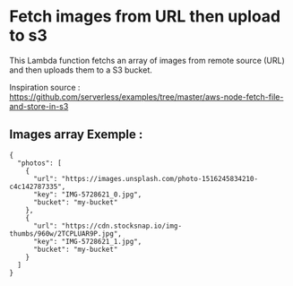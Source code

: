 # Fetch images from URL then upload to s3

This Lambda function fetchs an array of images from remote source (URL) and then uploads them to a S3 bucket.

Inspiration source : https://github.com/serverless/examples/tree/master/aws-node-fetch-file-and-store-in-s3

## Images array Exemple :
```<json
{
  "photos": [
    {
      "url": "https://images.unsplash.com/photo-1516245834210-c4c142787335",
      "key": "IMG-5728621_0.jpg",
      "bucket": "my-bucket"
    },
    {
      "url": "https://cdn.stocksnap.io/img-thumbs/960w/2TCPLUAR9P.jpg",
      "key": "IMG-5728621_1.jpg",
      "bucket": "my-bucket"
    }
  ]
}
```